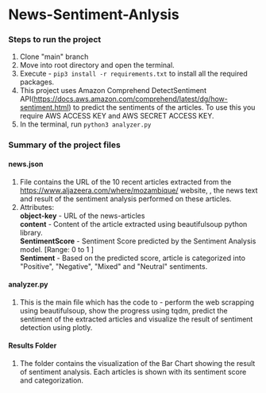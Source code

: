 # News-Sentiment-Anlysis

### Steps to run the project
1. Clone "main" branch
2. Move into root directory and open the terminal.
3. Execute - ```pip3 install -r requirements.txt``` to install all the required packages. 
4. This project uses Amazon Comprehend DetectSentiment API(https://docs.aws.amazon.com/comprehend/latest/dg/how-sentiment.html) to predict the sentiments of the articles. To use this you require AWS ACCESS KEY and AWS SECRET ACCESS KEY.
5. In the terminal, run ```python3 analyzer.py```

### Summary of the project files
#### **news.json**
1. File contains the URL of the 10 recent articles extracted from the https://www.aljazeera.com/where/mozambique/ website, , the news text and result of the sentiment analysis performed on these articles. 
2. Attributes: <br />
   **object-key** - URL of the news-articles <br />
   **content** - Content of the article extracted using beautifulsoup python library. <br />
   **SentimentScore** - Sentiment Score predicted by the Sentiment Analysis model. [Range: 0 to 1 ] <br />
   **Sentiment** - Based on the predicted score, article is categorized into "Positive", "Negative", "Mixed" and "Neutral" sentiments.


#### **analyzer.py**
1. This is the main file which has the code to - perform the web scrapping using beautifulsoup, show the progress using tqdm,  predict the sentiment of the extracted articles and visualize the result of sentiment detection using plotly.

#### **Results Folder**
1. The folder contains the visualization of the Bar Chart showing the result of sentiment analysis. Each articles is shown with its sentiment score and categorization.
